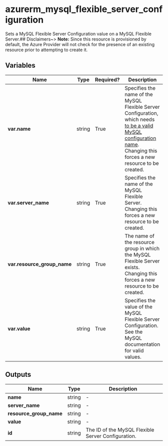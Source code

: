 # azurerm_mysql_flexible_server_configuration

Sets a MySQL Flexible Server Configuration value on a MySQL Flexible Server.## Disclaimers~> **Note:** Since this resource is provisioned by default, the Azure Provider will not check for the presence of an existing resource prior to attempting to create it.

## Variables

| Name | Type | Required? |  Description |
| ---- | ---- | --------- |  ----------- |
| **var.name** | string | True | Specifies the name of the MySQL Flexible Server Configuration, which needs [to be a valid MySQL configuration name](https://dev.mysql.com/doc/refman/5.7/en/server-configuration.html). Changing this forces a new resource to be created. | 
| **var.server_name** | string | True | Specifies the name of the MySQL Flexible Server. Changing this forces a new resource to be created. | 
| **var.resource_group_name** | string | True | The name of the resource group in which the MySQL Flexible Server exists. Changing this forces a new resource to be created. | 
| **var.value** | string | True | Specifies the value of the MySQL Flexible Server Configuration. See the MySQL documentation for valid values. | 



## Outputs

| Name | Type | Description |
| ---- | ---- | --------- | 
| **name** | string  | - | 
| **server_name** | string  | - | 
| **resource_group_name** | string  | - | 
| **value** | string  | - | 
| **id** | string  | The ID of the MySQL Flexible Server Configuration. | 